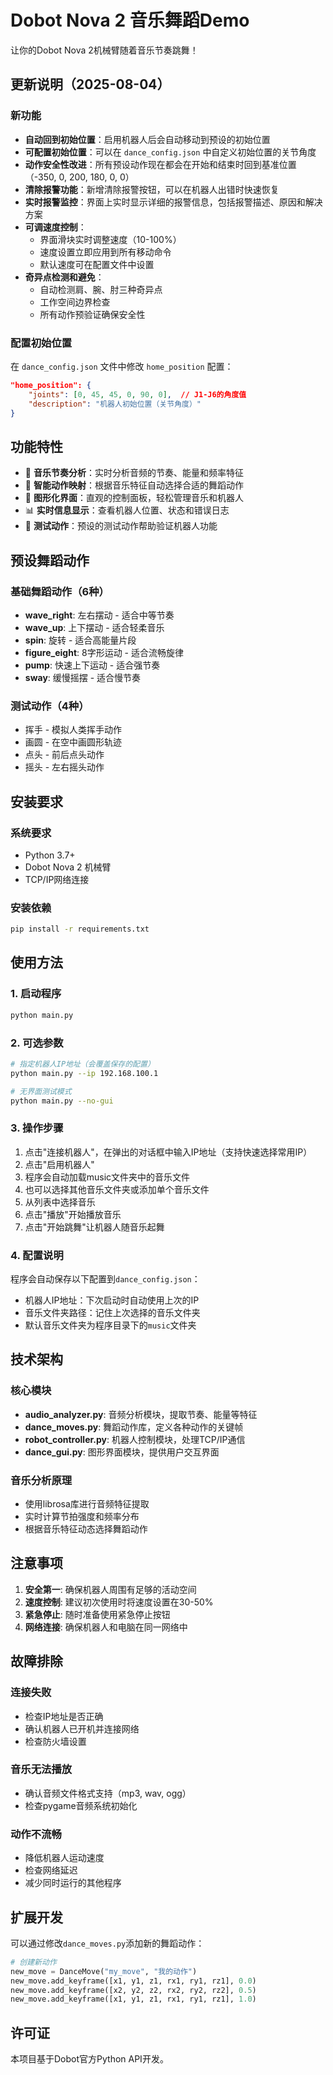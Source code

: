 # Dobot Nova 2 音乐舞蹈Demo

让你的Dobot Nova 2机械臂随着音乐节奏跳舞！

## 更新说明（2025-08-04）

### 新功能
- **自动回到初始位置**：启用机器人后会自动移动到预设的初始位置
- **可配置初始位置**：可以在 `dance_config.json` 中自定义初始位置的关节角度
- **动作安全性改进**：所有预设动作现在都会在开始和结束时回到基准位置（-350, 0, 200, 180, 0, 0）
- **清除报警功能**：新增清除报警按钮，可以在机器人出错时快速恢复
- **实时报警监控**：界面上实时显示详细的报警信息，包括报警描述、原因和解决方案
- **可调速度控制**：
  - 界面滑块实时调整速度（10-100%）
  - 速度设置立即应用到所有移动命令
  - 默认速度可在配置文件中设置
- **奇异点检测和避免**：
  - 自动检测肩、腕、肘三种奇异点
  - 工作空间边界检查
  - 所有动作预验证确保安全性

### 配置初始位置
在 `dance_config.json` 文件中修改 `home_position` 配置：
```json
"home_position": {
    "joints": [0, 45, 45, 0, 90, 0],  // J1-J6的角度值
    "description": "机器人初始位置（关节角度）"
}
```

## 功能特性

- 🎵 **音乐节奏分析**：实时分析音频的节奏、能量和频率特征
- 🤖 **智能动作映射**：根据音乐特征自动选择合适的舞蹈动作
- 🎨 **图形化界面**：直观的控制面板，轻松管理音乐和机器人
- 📊 **实时信息显示**：查看机器人位置、状态和错误日志
- 🎯 **测试动作**：预设的测试动作帮助验证机器人功能

## 预设舞蹈动作

### 基础舞蹈动作（6种）
- **wave_right**: 左右摆动 - 适合中等节奏
- **wave_up**: 上下摆动 - 适合轻柔音乐
- **spin**: 旋转 - 适合高能量片段
- **figure_eight**: 8字形运动 - 适合流畅旋律
- **pump**: 快速上下运动 - 适合强节奏
- **sway**: 缓慢摇摆 - 适合慢节奏

### 测试动作（4种）
- 挥手 - 模拟人类挥手动作
- 画圆 - 在空中画圆形轨迹
- 点头 - 前后点头动作
- 摇头 - 左右摇头动作

## 安装要求

### 系统要求
- Python 3.7+
- Dobot Nova 2 机械臂
- TCP/IP网络连接

### 安装依赖
```bash
pip install -r requirements.txt
```

## 使用方法

### 1. 启动程序
```bash
python main.py
```

### 2. 可选参数
```bash
# 指定机器人IP地址（会覆盖保存的配置）
python main.py --ip 192.168.100.1

# 无界面测试模式
python main.py --no-gui
```

### 3. 操作步骤
1. 点击"连接机器人"，在弹出的对话框中输入IP地址（支持快速选择常用IP）
2. 点击"启用机器人"
3. 程序会自动加载music文件夹中的音乐文件
4. 也可以选择其他音乐文件夹或添加单个音乐文件
5. 从列表中选择音乐
6. 点击"播放"开始播放音乐
7. 点击"开始跳舞"让机器人随音乐起舞

### 4. 配置说明
程序会自动保存以下配置到`dance_config.json`：
- 机器人IP地址：下次启动时自动使用上次的IP
- 音乐文件夹路径：记住上次选择的音乐文件夹
- 默认音乐文件夹为程序目录下的`music`文件夹

## 技术架构

### 核心模块
- **audio_analyzer.py**: 音频分析模块，提取节奏、能量等特征
- **dance_moves.py**: 舞蹈动作库，定义各种动作的关键帧
- **robot_controller.py**: 机器人控制模块，处理TCP/IP通信
- **dance_gui.py**: 图形界面模块，提供用户交互界面

### 音乐分析原理
- 使用librosa库进行音频特征提取
- 实时计算节拍强度和频率分布
- 根据音乐特征动态选择舞蹈动作

## 注意事项

1. **安全第一**: 确保机器人周围有足够的活动空间
2. **速度控制**: 建议初次使用时将速度设置在30-50%
3. **紧急停止**: 随时准备使用紧急停止按钮
4. **网络连接**: 确保机器人和电脑在同一网络中

## 故障排除

### 连接失败
- 检查IP地址是否正确
- 确认机器人已开机并连接网络
- 检查防火墙设置

### 音乐无法播放
- 确认音频文件格式支持（mp3, wav, ogg）
- 检查pygame音频系统初始化

### 动作不流畅
- 降低机器人运动速度
- 检查网络延迟
- 减少同时运行的其他程序

## 扩展开发

可以通过修改`dance_moves.py`添加新的舞蹈动作：

```python
# 创建新动作
new_move = DanceMove("my_move", "我的动作")
new_move.add_keyframe([x1, y1, z1, rx1, ry1, rz1], 0.0)
new_move.add_keyframe([x2, y2, z2, rx2, ry2, rz2], 0.5)
new_move.add_keyframe([x1, y1, z1, rx1, ry1, rz1], 1.0)
```

## 许可证

本项目基于Dobot官方Python API开发。